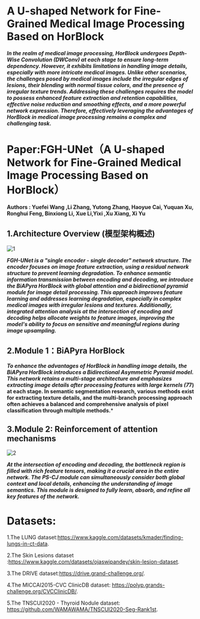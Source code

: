 # A U-shaped Network for Fine-Grained Medical Image Processing Based on HorBlock

***In the realm of medical image processing, HorBlock undergoes Depth-Wise Convolution (DWConv) at each stage to ensure long-term dependency. However, it exhibits limitations in handling image details, especially with more intricate medical images. Unlike other scenarios, the challenges posed by medical images include the irregular edges of lesions, their blending with normal tissue colors, and the presence of irregular texture trends. Addressing these challenges requires the model to possess enhanced feature extraction and retention capabilities, effective noise reduction and smoothing effects, and a more powerful network expression. Therefore, effectively leveraging the advantages of HorBlock in medical image processing remains a complex and challenging task.***

# Paper:FGH-UNet（A U-shaped Network for Fine-Grained Medical Image Processing Based on HorBlock）

**Authors : Yuefei Wang ,Li Zhang, Yutong Zhang, Haoyue Cai,  Yuquan Xu, Ronghui Feng, Binxiong Li, Xue Li,Yixi ,Xu Xiang, Xi Yu**

## **1.Architecture Overview (模型架构概述)**

![1](https://github.com/YF-W/FGH-UNet/assets/66008255/baf1e9a1-9188-4d1d-a80b-e812acec6bd8)


***FGH-UNet is a "single encoder - single decoder" network structure. The encoder focuses on image feature extraction, using a residual network structure to prevent learning degradation. To enhance semantic information transmission between encoding and decoding, we introduce the BiAPyra HorBlock with global attention and a bidirectional pyramid module for image detail processing. This approach improves feature learning and addresses learning degradation, especially in complex medical images with irregular lesions and textures. Additionally, integrated attention analysis at the intersection of encoding and decoding helps allocate weights to feature images, improving the model's ability to focus on sensitive and meaningful regions during image upsampling.***

## 2.Module 1：BiAPyra HorBlock



***To enhance the advantages of HorBlock in handling image details, the BiAPyra HorBlock introduces a Bidirectional Asymmetric Pyramid model. This network retains a multi-stage architecture and emphasizes extracting image details after processing features with large kernels (7*7) at each stage. In semantic segmentation research, various methods exist for extracting texture details, and the multi-branch processing approach often achieves a balanced and comprehensive analysis of pixel classification through multiple methods.***

## 3.Module 2:   Reinforcement of attention mechanisms

![2](https://github.com/YF-W/FGH-UNet/assets/66008255/589dc68c-5788-476e-8106-3a3e27b5f27b)


***At the intersection of encoding and decoding, the bottleneck region is filled with rich feature tensors, making it a crucial area in the entire network. The PS-CJ module can simultaneously consider both global context and local details, enhancing the understanding of image semantics. This module is designed to fully learn, absorb, and refine all key features of the network.***

# **Datasets**:

1.The LUNG dataset:https://www.kaggle.com/datasets/kmader/finding-lungs-in-ct-data.

2.The Skin Lesions dataset :https://www.kaggle.com/datasets/ojaswipandey/skin-lesion-dataset.

3.The DRIVE dataset:https://drive.grand-challenge.org/.

4.The MICCAI2015-CVC ClinicDB dataset: https://polyp.grands-challenge.org/CVCClinicDB/.

5.The TNSCUI2020 - Thyroid Nodule dataset: https://github.com/WAMAWAMA/TNSCUI2020-Seg-Rank1st.
